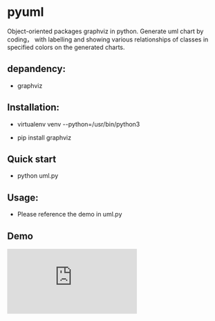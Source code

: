 # pyuml
Object-oriented packages graphviz in python. Generate uml chart by coding， with labelling and showing various relationships of classes in specified colors on the generated charts.

## depandency:

+ graphviz
  
  
## Installation:

+ virtualenv venv --python=/usr/bin/python3
  
+ pip install graphviz


## Quick start

+ python uml.py


## Usage:

+ Please reference the demo in uml.py

## Demo
![avatar](https://github.com/haibozhucloud/pyuml/blob/master/uml-demo.gv.pdf)
